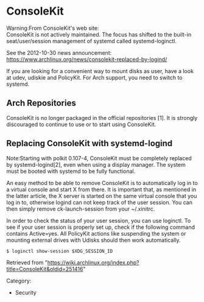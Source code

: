 ConsoleKit
==========

Warning:From ConsoleKit's web site:  
 ConsoleKit is not actively maintained. The focus has shifted to the
built-in seat/user/session management of systemd called
systemd-loginctl.

See the 2012-10-30 news announcement:
https://www.archlinux.org/news/consolekit-replaced-by-logind/

If you are looking for a convenient way to mount disks as user, have a
look at udev, udiskie and PolicyKit. For Arch support, you need to
switch to systemd.

Arch Repositories
-----------------

ConsoleKit is no longer packaged in the official repositories [1]. It is
strongly discouraged to continue to use or to start using ConsoleKit.

Replacing ConsoleKit with systemd-logind
----------------------------------------

Note:Starting with polkit 0.107-4, ConsoleKit must be completely
replaced by systemd-logind[2], even when using a display manager. The
system must be booted with systemd to be fully functional.

An easy method to be able to remove ConsoleKit is to automatically log
in to a virtual console and start X from there. It is important that, as
mentioned in the latter article, the X server is started on the same
virtual console that you log in to, otherwise logind can not keep track
of the user session. You can then simply remove ck-launch-session from
your ~/.xinitrc.

In order to check the status of your user session, you can use loginctl.
To see if your user session is properly set up, check if the following
command contains Active=yes. All PolicyKit actions like suspending the
system or mounting external drives with Udisks should then work
automatically.

    $ loginctl show-session $XDG_SESSION_ID

Retrieved from
"https://wiki.archlinux.org/index.php?title=ConsoleKit&oldid=251416"

Category:

-   Security
